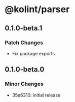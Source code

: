 # @kolint/parser

## 0.1.0-beta.1

### Patch Changes

- Fix package exports

## 0.1.0-beta.0

### Minor Changes

- 35e6310: initial release
